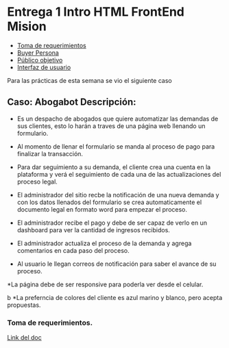 # Entrega 1 Intro HTML FrontEnd Mision




* [Toma de requerimientos]()
* [Buyer Persona]()
* [Público objetivo]()
* [Interfaz de usuario]()


Para las prácticas de esta semana se vio el siguiente caso

## Caso: Abogabot Descripción:

* Es un despacho de abogados que quiere automatizar las demandas de sus clientes, esto lo harán a traves de una página web llenando un formulario.

* Al momento de llenar el formulario se manda al proceso de pago para finalizar la transacción.

* Para dar seguimiento a su demanda, el cliente crea una cuenta en la plataforma y verá el seguimiento de cada una de las actualizaciones del proceso legal.

* El administrador del sitio recbe la notificación de una nueva demanda y con los datos llenados del formulario se crea automaticamente el documento legal en formato word para empezar el proceso.

* El administrador recibe el pago y debe de ser capaz de verlo en un dashboard para ver la cantidad de ingresos recibidos.

* El administrador actualiza el proceso de la demanda y agrega comentarios en cada paso del proceso.

* Al usuario le llegan correos de notificación para saber el avance de su proceso.

*La página debe de ser responsive para poderla ver desde el celular.

b
*La preferncia de colores del cliente es azul marino y blanco, pero acepta propuestas.
 
 ### Toma de requerimientos. 

[Link del doc]()

